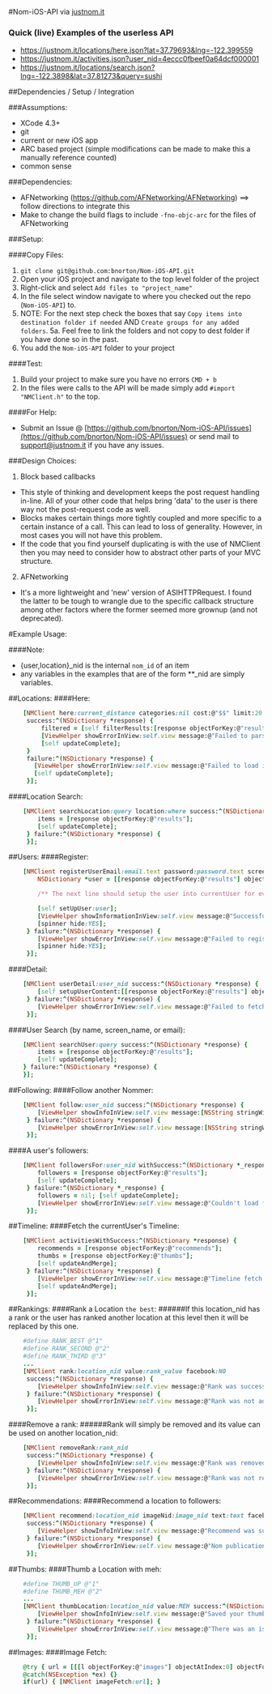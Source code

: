 #Nom-iOS-API via [justnom.it](http://justnom.it)

### Quick (live) Examples of the userless API
- https://justnom.it/locations/here.json?lat=37.79693&lng=-122.399559
- https://justnom.it/activities.json?user_nid=4eccc0fbeef0a64dcf000001
- https://justnom.it/locations/search.json?lng=-122.3898&lat=37.81273&query=sushi

##Dependencies / Setup / Integration

###Assumptions:
- XCode 4.3+
- git
- current or new iOS app
- ARC based project (simple modifications can be made to make this a manually reference counted)
- common sense

###Dependencies:
- AFNetworking (https://github.com/AFNetworking/AFNetworking) ==> follow directions to integrate this
- Make to change the build flags to include `-fno-objc-arc` for the files of AFNetworking

###Setup:

####Copy Files:
1.  `git clone git@github.com:bnorton/Nom-iOS-API.git`
2.  Open your iOS project and navigate to the top level folder of the project
3.  Right-click and select `Add files to "project_name"`
4.  In the file select window navigate to where you checked out the repo (`Nom-iOS-API`) to.
5.  NOTE: For the next step check the boxes that say `Copy items into destination folder if needed` AND `Create groups for any added folders`.
5a. Feel free to link the folders and not copy to dest folder if you have done so in the past.
6.  You add the `Nom-iOS-API` folder to your project 

####Test:
1.  Build your project to make sure you have no errors `CMD + b`
2.  In the files were calls to the API will be made simply add `#import "NMClient.h"` to the top.

####For Help:
- Submit an Issue @ [https://github.com/bnorton/Nom-iOS-API/issues](https://github.com/bnorton/Nom-iOS-API/issues) or send mail to [support@justnom.it](support@justnom.it) if you have any issues.

###Design Choices:
1. Block based callbacks
  - This style of thinking and development keeps the post request handling in-line. All of your other code that helps bring 'data' to the user is there way not the post-request code as well. 
  - Blocks makes certain things more tightly coupled and more specific to a certain instance of a call. This can lead to loss of generality. However, in most cases you will not have this problem.
  - If the code that you find yourself duplicating is with the use of NMClient then you may need to consider how to abstract other parts of your MVC structure.
2. AFNetworking
  - It's a more lightweight and 'new' version of ASIHTTPRequest. I found the latter to be tough to wrangle due to the specific callback structure among other factors where the former seemed more grownup (and not deprecated).

#Example Usage:
 
####Note:
- {user,location}_nid is the internal `nom_id` of an item
- any variables in the examples that are of the form **_nid are simply variables.

##Locations:
####Here:
``` ruby
    [NMClient here:current_distance categories:nil cost:@"$$" limit:20
     success:^(NSDictionary *response) {
         filtered = [self filterResults:[response objectForKey:@"results"]];
         [ViewHelper showErrorInView:self.view message:@"Failed to parse locations around here"];
         [self updateComplete];
     }
     failure:^(NSDictionary *response) {
       [ViewHelper showErrorInView:self.view message:@"Failed to load items around here"];
       [self updateComplete];
     }];
```

####Location Search:
``` ruby
    [NMClient searchLocation:query location:where success:^(NSDictionary *response) {
        items = [response objectForKey:@"results"];
        [self updateComplete];
     } failure:^(NSDictionary *response) {
     }];
```

##Users:
####Register:
``` ruby
    [NMClient registerUserEmail:email.text password:password.text screen_name:nil success:^(NSDictionary *response) {
        NSDictionary *user = [[response objectForKey:@"results"] objectAtIndex:0];

        /** The next line should setup the user into currentUser for everything to work right*/

        [self setUpUser:user];
        [ViewHelper showInformationInView:self.view message:@"Successfully registered!"];
        [spinner hide:YES];
     } failure:^(NSDictionary *response) {
        [ViewHelper showErrorInView:self.view message:@"Failed to register"];
        [spinner hide:YES]; 
     }];
```

####Detail:
``` ruby
    [NMClient userDetail:user_nid success:^(NSDictionary *response) {
        [self setupUserContent:[[response objectForKey:@"results"] objectAtIndex:0]];
     } failure:^(NSDictionary *response) {
        [ViewHelper showErrorInView:self.view message:@"Failed to fetch user detail"];
     }];
```

####User Search (by name, screen_name, or email):
``` ruby
    [NMClient searchUser:query success:^(NSDictionary *response) {
        items = [response objectForKey:@"results"];
        [self updateComplete];
    } failure:^(NSDictionary *response) {
    }];
```

##Following:
####Follow another Nommer:
``` ruby
    [NMClient follow:user_nid success:^(NSDictionary *response) {
        [ViewHelper showInfoInView:self.view message:[NSString stringWithFormat:@"Now Following %@", user_name]];
     } failure:^(NSDictionary *response) {
        [ViewHelper showErrorInView:self.view message:[NSString stringWithFormat:@"Cound not Follow %@", user_name]];
     }];
```

####A user's followers:
``` ruby
    [NMClient followersFor:user_nid withSuccess:^(NSDictionary *_response) {
        followers = [response objectForKey:@"results"];
        [self updateComplete];
     } failure:^(NSDictionary *_response) {
        followers = nil; [self updateComplete];
        [ViewHelper showErrorInView:self.view message:@"Couldn't load followers"];
     }];
```

##Timeline:
####Fetch the currentUser's Timeline:
``` ruby
    [NMClient activitiesWithSuccess:^(NSDictionary *response) {
        recommends = [response objectForKey:@"recommends"];
        thumbs = [response objectForKey:@"thumbs"];
        [self updateAndMerge];
     } failure:^(NSDictionary *response) {
        [ViewHelper showErrorInView:self.view message:@"Timeline fetch failed"];
        [self updateAndMerge];
     }];
```

##Rankings:
####Rank a Location `the best`:
######If this location_nid has a rank or the user has ranked another location at this level then it will be replaced by this one.
``` ruby
    #define RANK_BEST @"1"
    #define RANK_SECOND @"2"
    #define RANK_THIRD @"3"
    ...
    [NMClient rank:location_nid value:rank_value facebook:NO
     success:^(NSDictionary *response) {
        [ViewHelper showInfoInView:self.view message:@"Rank was successful"];
     } failure:^(NSDictionary *response) {
        [ViewHelper showErrorInView:self.view message:@"Rank was not added successfully"];
     }];
```

####Remove a rank:
######Rank will simply be removed and its value can be used on another location_nid:
``` ruby
    [NMClient removeRank:rank_nid
     success:^(NSDictionary *response) {
        [ViewHelper showInfoInView:self.view message:@"Rank was removed successful"];
     } failure:^(NSDictionary *response) {
        [ViewHelper showErrorInView:self.view message:@"Rank was not removed successfully"];
     }];
```

##Recommendations:
####Recommend a location to followers:
``` ruby
    [NMClient recommend:location_nid imageNid:image_nid text:text facebook:NO token:nil
     success:^(NSDictionary *response) {
        [ViewHelper showInfoInView:self.view message:@"Recommend was successful"];
     } failure:^(NSDictionary *response) {
        [ViewHelper showErrorInView:self.view message:@"Nom publication failed :("];
     }];
```

##Thumbs:
####Thumb a Location with meh:
``` ruby
    #define THUMB_UP @"1"
    #define THUMB_MEH @"2"
    ...
    [NMClient thumbLocation:location_nid value:MEH success:^(NSDictionary *response) {
        [ViewHelper showInfoInView:self.view message:@"Saved your thumb."];
     } failure:^(NSDictionary *response) {
        [ViewHelper showErrorInView:self.view message:@"There was an issue saving your thumb."];
     }];
```

##Images:
####Image Fetch:
``` ruby
    @try { url = [[[l objectForKey:@"images"] objectAtIndex:0] objectForKey:@"url"]; }
    @catch(NSException *ex) {}
    if(url) { [NMClient imageFetch:url]; }
```
